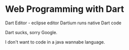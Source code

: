 # Web Programming with Dart

Dart Editor - eclipse editor
Dartium runs native Dart code

Dart sucks, sorry Google.

I don't want to code in a java wannabe language.

